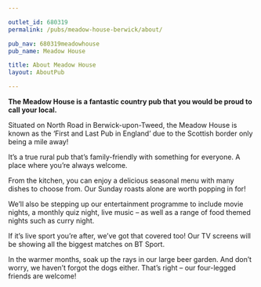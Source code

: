 ```yaml
---

outlet_id: 680319
permalink: /pubs/meadow-house-berwick/about/

pub_nav: 680319meadowhouse
pub_name: Meadow House

title: About Meadow House
layout: AboutPub

---
```

	
	
	
**The Meadow House is a fantastic country pub that you would be proud to call your local.**

Situated on North Road in Berwick-upon-Tweed, the Meadow House is known as the ‘First and Last Pub in England’ due to the Scottish border only being a mile away!

It’s a true rural pub that’s family-friendly with something for everyone. A place where you’re always welcome.

From the kitchen, you can enjoy a delicious seasonal menu with many dishes to choose from. Our Sunday roasts alone are worth popping in for!

We’ll also be stepping up our entertainment programme to include movie nights, a monthly quiz night, live music – as well as a range of food themed nights such as curry night.

If it’s live sport you’re after, we’ve got that covered too! Our TV screens will be showing all the biggest matches on BT Sport.

In the warmer months, soak up the rays in our large beer garden. And don’t worry, we haven’t forgot the dogs either. That’s right – our four-legged friends are welcome!
